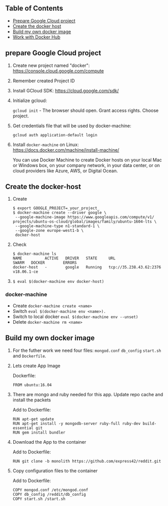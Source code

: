 ## Table of Contents
  
- [Prepare Google Cloud project](#prepare-google-cloud-project)
- [Create the docker host](#create-the-docker-host)
- [Build my own docker image](#build-my-own-docker-image)
- [Work with Docker Hub](work-with-docker-hub)
  
## prepare Google Cloud project
  
1. Create new project named "docker": https://console.cloud.google.com/compute
1. Remember created Project ID
1. Install GCloud SDK: https://cloud.google.com/sdk/
1. Initialize gcloud:

   `gcloud init` - The browser should open. Grant access rights. Choose project.
1. Get credentials file that will be used by docker-machine:

   `gcloud auth application-default login`
1. Install `docker-machine` on Linux: https://docs.docker.com/machine/install-machine/ 

   You can use Docker Machine to create Docker hosts on your local Mac or Windows box, on your company network, in your data center, or on cloud providers like Azure, AWS, or Digital Ocean.

## Create the docker-host

1. Create

   ```
   $ export GOOGLE_PROJECT=_your_project_
   $ docker-machine create --driver google \
    --google-machine-image https://www.googleapis.com/compute/v1/
   projects/ubuntu-os-cloud/global/images/family/ubuntu-1604-lts \
    --google-machine-type n1-standard-1 \
    --google-zone europe-west1-b \
    docker-host
   ```
1. Check

   ```
   $ docker-machine ls
   NAME          ACTIVE   DRIVER   STATE     URL                       SWARM   DOCKER        ERRORS
   docker-host   -        google   Running   tcp://35.238.43.62:2376           v18.06.1-ce   

   ```
1. 
   `$ eval $(docker-machine env docker-host)`

### docker-machine

- Create
   `docker-machine create <name>`
- Switch
   `eval $(docker-machine env <name>).`
- Switch to local docker
   `eval $(docker-machine env --unset)`
- Delete
   `docker-machine rm <name>`

## Build my own docker image

1. For the futher work we need four files: `mongod.conf` `db_config` `start.sh` and `Dockerfile`. 
1. Lets create App Image

   Dockerfile:
   ```
   FROM ubuntu:16.04
   ```
1. There are mongo and ruby needed for this app. Update repo cache and install the packets

   Add to Dockerfile:
   ```
   RUN apt-get update
   RUN apt-get install -y mongodb-server ruby-full ruby-dev build-essential git
   RUN gem install bundler
   ```
1. Download the App to the container

   Add to Dockerfile:
   ```
   RUN git clone -b monolith https://github.com/express42/reddit.git 
   ```
1. Copy configuration files to the container

   Add to Dockerfile:
   ```
   COPY mongod.conf /etc/mongod.conf
   COPY db_config /reddit/db_config
   COPY start.sh /start.sh 
   ```
